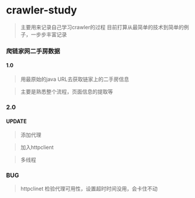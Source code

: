 # crawler-study
> 主要用来记录自己学习crawler的过程
> 目前打算从最简单的技术到简单的例子，一步步丰富记录

### 爬链家网二手房数据

#### 1.0
> 用最原始的java URL去获取链家上的二手房信息

> 主要是熟悉整个流程，页面信息的提取等

### 2.0
#### UPDATE
> 添加代理

> 加入httpclient

> 多线程

### BUG
> httpclinet 检验代理可用性，设置超时时间没用，会卡住不动
    

